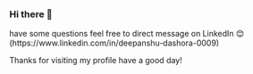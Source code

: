 ### Hi there 👋

<!--
**deepanshudashora/deepanshudashora** is a ✨ _special_ ✨ repository because its `README.md` (this file) appears on your GitHub profile.




I’m currently learning neural networks and ds-algo
- 👯 I’m looking to collaborate on data science 
- 🤔 I’m looking for help with data science seekers
- 💬 Ask me about my projects and collaboration
- 📫 How to reach me: https://www.linkedin.com/in/deepanshu-dashora-0009
--> have some questions feel free to direct message on LinkedIn 😊 (https://www.linkedin.com/in/deepanshu-dashora-0009)

Thanks for visiting my profile have a good day!
